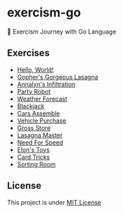# exercism-go

🦫 Exercism Journey with Go Language

## Exercises

- [Hello, World!](./src/exercises/greeting/hello_world.go)
- [Gopher's Gorgeous Lasagna](./src/exercises/lasagna/gophers_gorgeous_lasagna.go)
- [Annalyn's Infiltration](./src/exercises/annalyn/annalyns_infiltration.go)
- [Party Robot](./src/exercises/partyrobot/party_robot.go)
- [Weather Forecast](./src/exercises/weather/weather_forecast.go)
- [Blackjack](./src/exercises/blackjack/blackjack.go)
- [Cars Assemble](./src/exercises/cars/cars_assemble.go)
- [Vehicle Purchase](./src/exercises/purchase/vehicle_purchase.go)
- [Gross Store](./src/exercises/gross/gross_store.go)
- [Lasagna Master](./src/exercises/lasagna/lasagna_master.go)
- [Need For Speed](./src/exercises/speed/need_for_speed.go)
- [Elon's Toys](./src/exercises/elon/elons_toys.go)
- [Card Tricks](./src/exercises/elon/card_tricks.go)
- [Sorting Room](./src/exercises/sorting/sorting_room.go)

## License

This project is under [MIT License](LICENSE)
